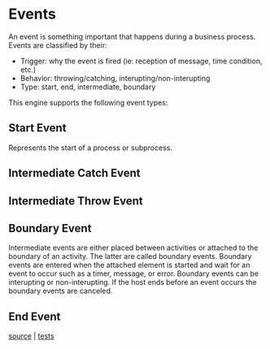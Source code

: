 # Events

An event is something important that happens during a business process. Events are classified by their:

* Trigger: why the event is fired (ie: reception of message, time condition, etc.)
* Behavior: throwing/catching, interupting/non-interupting
* Type: start, end, intermediate, boundary

This engine supports the following event types:

## Start Event

Represents the start of a process or subprocess.

## Intermediate Catch Event

## Intermediate Throw Event

## Boundary Event

Intermediate events are either placed between activities or attached to the boundary of an activity. The latter are called boundary events. Boundary events are entered when the attached element is started and wait for an event to occur such as a timer, message, or error. Boundary events can be interupting or non-interupting. If the host ends before an event occurs the boundary events are canceled.

## End Event

[source](../lib/bpmn/event.rb) | [tests](../test/bpmn/event.rb)
